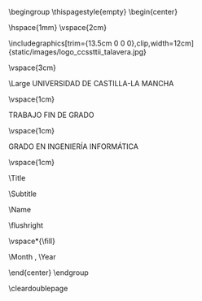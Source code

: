 
\begingroup
\thispagestyle{empty}
\begin{center}

\hspace{1mm}
\vspace{2cm}

\includegraphics[trim={13.5cm 0 0 0},clip,width=12cm]{static/images/logo_ccssttii_talavera.jpg}

\vspace{3cm}

\Large
UNIVERSIDAD DE CASTILLA-LA MANCHA

\vspace{1cm}

TRABAJO FIN DE GRADO

\vspace{1cm}

GRADO EN INGENIERÍA INFORMÁTICA

\vspace{1cm}

\Title

\Subtitle

\Name

\flushright

\vspace*{\fill}

\Month , \Year


\end{center}
\endgroup

\cleardoublepage

